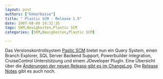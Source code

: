 ```yaml
---
layout: post
authors: ["khmarbaise"]
title: " Plastic SCM - Release 1.5"
date: 2007-08-09 19:32:35
tags: SKM,Neuigkeiten,Plastic SCM
categories: [SKM,Neuigkeiten,Plastic SCM]

---
```

Das Versionskontrollsystem <a href="">Pastic SCM</a> bietet nun ein Query System, einen Branch Explorer, SQL Server Backend Support, Powerbuilder integration, CruiseControl Unterstützung und einem JDeveloper PlugIn.  Eine Übersicht über die <a href="http://www.plasticscm.com/oplatestrelease2.aspx">Änderungen der neuen Release gibt es im ChangeLog</a>.  Die <a href="http://www.plasticscm.com/opdownloads2/opreleasenotes2.aspx">Release Notes</a> gibt es auch noch.
